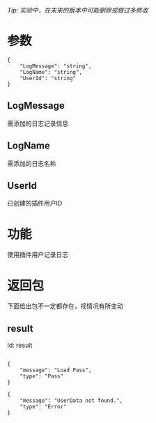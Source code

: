 _Tip: 实验中，在未来的版本中可能删除或做过多修改_
# 参数
```
{
    "LogMessage": "string",
    "LogName": "string",
    "UserId": "string"
}
```
## LogMessage
需添加的日志记录信息
## LogName
需添加的日志名称
## UserId
已创建的插件用户ID
# 功能
使用插件用户记录日志
# 返回包
下面给出包不一定都存在，视情况有所变动

## result
Id: result

```

{
    "message": "Load Pass",
    "type": "Pass"
}

{
    "message": "UserData not found.",
    "type": "Error"
}

```
